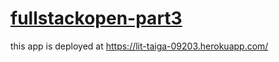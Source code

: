 # [fullstackopen-part3](https://fullstackopen.com/en/part3)
this app is deployed at <https://lit-taiga-09203.herokuapp.com/>
